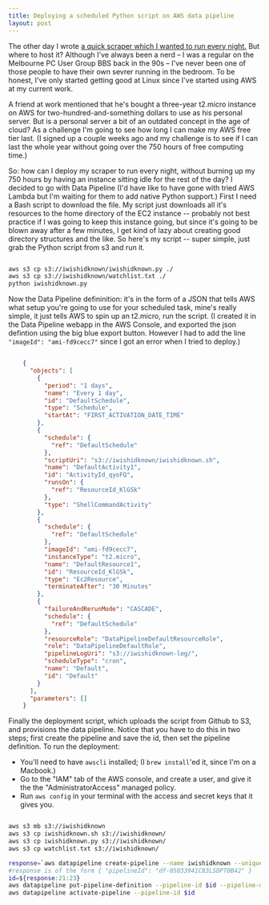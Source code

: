 ```yaml
---
title: Deploying a scheduled Python script on AWS data pipeline
layout: post
---
```

The other day I wrote [a quick scraper which I wanted to run every night.][1] But where to host it? Although I've always been a nerd – I was a regular on the Melbourne PC User Group BBS back in the 90s – I've never been one of those people to have their own sevrer running in the bedroom. To be honest, I've only started getting good at Linux since I've started using AWS at my current work.  

A friend at work mentioned that he's bought a three-year t2.micro instance on AWS for two-hundred-and-something dollars to use as his personal server. But is a personal server a bit of an outdated concept in the age of cloud? As a challenge I'm going to see how long I can make my AWS free tier last. (I signed up a couple weeks ago and my challenge is to see if I can last the whole year without going over the 750 hours of free computing time.)

So: how can I deploy my scraper to run every night, without burning up my 750 hours by having an instance sitting idle for the rest of the day? I decided to go with Data Pipeline (I'd have like to have gone with tried AWS Lambda but I'm waiting for them to add native Python support.) First I need a Bash script to download the file. My script just downloads all it's resources to the home directory of the EC2 instance -- probably not best practice if I was going to keep this instance going, but since it's going to be blown away after a few minutes, I get kind of lazy about creating good directory structures and the like. So here's my script -- super simple, just grab the Python script from s3 and run it.

```bash

aws s3 cp s3://iwishidknown/iwishidknown.py ./
aws s3 cp s3://iwishidknown/watchlist.txt ./
python iwishidknown.py
```

Now the Data Pipeline defininition: it's in the form of a JSON that tells AWS what setup you're going to use for your scheduled task, mine's really simple, it just tells AWS to spin up an t2.micro, run the script. (I created it in the Data Pipeline webapp in the AWS Console, and exported the json defintion using the big blue export button. However I had to add the line ``"imageId": "ami-fd9cecc7"`` since I got an error when I tried to deploy.)

```json

    {
      "objects": [
        {
          "period": "1 days",
          "name": "Every 1 day",
          "id": "DefaultSchedule",
          "type": "Schedule",
          "startAt": "FIRST_ACTIVATION_DATE_TIME"
        },
        {
          "schedule": {
            "ref": "DefaultSchedule"
          },
          "scriptUri": "s3://iwishidknown/iwishidknown.sh",
          "name": "DefaultActivity1",
          "id": "ActivityId_qyoFQ",
          "runsOn": {
            "ref": "ResourceId_KlGSk"
          },
          "type": "ShellCommandActivity"
        },
        {
          "schedule": {
            "ref": "DefaultSchedule"
          },
          "imageId": "ami-fd9cecc7",
          "instanceType": "t2.micro",
          "name": "DefaultResource1",
          "id": "ResourceId_KlGSk",
          "type": "Ec2Resource",
          "terminateAfter": "30 Minutes"
        },
        {
          "failureAndRerunMode": "CASCADE",
          "schedule": {
            "ref": "DefaultSchedule"
          },
          "resourceRole": "DataPipelineDefaultResourceRole",
          "role": "DataPipelineDefaultRole",
          "pipelineLogUri": "s3://iwishidknown-log/",
          "scheduleType": "cron",
          "name": "Default",
          "id": "Default"
        }
      ],
      "parameters": []
    }
```


Finally the deployment script, which uploads the script from Github to S3, and provisions the data pipeline. Notice that you have to do this in two steps; first create the pipeline and save the id, then set the pipeline definition. To run the deployment:
 * You'll need to have `awscli` installed; (I `brew install`'ed it, since I'm on a Macbook.)
 * Go to the "IAM" tab of the AWS console, and create a user, and give it the the "AdministratorAccess" managed policy.
 * Run `aws config` in your terminal with the access and secret keys that it gives you.

```bash

aws s3 mb s3://iwishidknown
aws s3 cp iwishidknown.sh s3://iwishidknown/
aws s3 cp iwishidknown.py s3://iwishidknown/
aws s3 cp watchlist.txt s3://iwishidknown/

response=`aws datapipeline create-pipeline --name iwishidknown --unique-id iwishidknown`
#response is of the form { "pipelineId": "df-05033941C83LSDPT0B42" }
id=${response:21:23}
aws datapipeline put-pipeline-definition --pipeline-id $id --pipeline-definition file://pipelinedef.json
aws datapipeline activate-pipeline --pipeline-id $id
```
[1]:https://github.com/themrmax/iwishidknown
